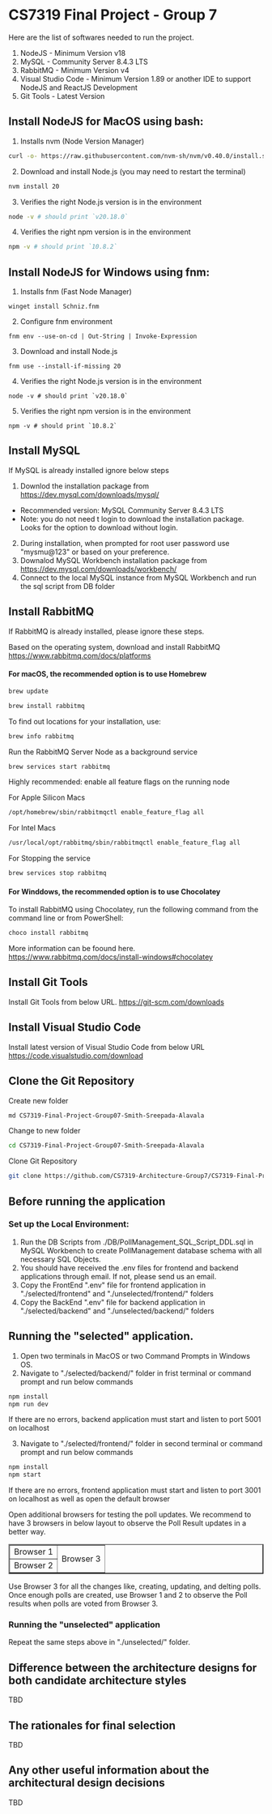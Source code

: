 # CS7319 Final Project - Group 7

Here are the list of softwares needed to run the project.

1. NodeJS - Minimum Version v18
1. MySQL - Community Server 8.4.3 LTS
1. RabbitMQ - Minimum Version v4
1. Visual Studio Code - Minimum Version 1.89 or another IDE to support NodeJS and ReactJS Development
1. Git Tools - Latest Version


## Install NodeJS for MacOS using bash:

1. Installs nvm (Node Version Manager)

```bash
curl -o- https://raw.githubusercontent.com/nvm-sh/nvm/v0.40.0/install.sh | bash
```

2. Download and install Node.js (you may need to restart the terminal)

```bash
nvm install 20
```

3. Verifies the right Node.js version is in the environment

```bash
node -v # should print `v20.18.0`
```

4. Verifies the right npm version is in the environment

```bash
npm -v # should print `10.8.2`
```

## Install NodeJS for Windows using fnm:

1. Installs fnm (Fast Node Manager)

```fnm
winget install Schniz.fnm
```

2. Configure fnm environment

```fnm
fnm env --use-on-cd | Out-String | Invoke-Expression
```

3. Download and install Node.js

```fnm
fnm use --install-if-missing 20
```

4. Verifies the right Node.js version is in the environment

```fnm
node -v # should print `v20.18.0`
```

5. Verifies the right npm version is in the environment

```fnm
npm -v # should print `10.8.2`
```

## Install MySQL

If MySQL is already installed ignore below steps

1. Downlod the installation package from https://dev.mysql.com/downloads/mysql/

- Recommended version: MySQL Community Server 8.4.3 LTS
- Note: you do not need t login to download the installation package. Looks for the option to download without login.

2. During installation, when prompted for root user password use "mysmu@123" or based on your preference.
3. Downalod MySQL Workbench installation package from https://dev.mysql.com/downloads/workbench/
4. Connect to the local MySQL instance from MySQL Workbench and run the sql script from DB folder

## Install RabbitMQ

If RabbitMQ is already installed, please ignore these steps.

Based on the operating system, download and install RabbitMQ 
https://www.rabbitmq.com/docs/platforms

#### For macOS, the recommended option is to use <b>Homebrew</b>
```bash
brew update
```
```bash
brew install rabbitmq
```
To find out locations for your installation, use:
```bash
brew info rabbitmq
```
Run the RabbitMQ Server Node as a background service

```bash
brew services start rabbitmq
```

Highly recommended: enable all feature flags on the running node

For Apple Silicon Macs
```bash
/opt/homebrew/sbin/rabbitmqctl enable_feature_flag all
```
For Intel Macs
```bash
/usr/local/opt/rabbitmq/sbin/rabbitmqctl enable_feature_flag all
```

For Stopping the service
```bash
brew services stop rabbitmq
```

#### For Winddows, the recommended option is to use <b>Chocolatey</b>

To install RabbitMQ using Chocolatey, run the following command from the command line or from PowerShell:

```ps
choco install rabbitmq
```

More information can be foound here.
https://www.rabbitmq.com/docs/install-windows#chocolatey


## Install Git Tools

Install Git Tools from below URL.
https://git-scm.com/downloads


## Install Visual Studio Code

Install latest version of Visual Studio Code from below URL
https://code.visualstudio.com/download


## Clone the Git Repository

Create new folder
```bash
md CS7319-Final-Project-Group07-Smith-Sreepada-Alavala
```
Change to new folder
```bash
cd CS7319-Final-Project-Group07-Smith-Sreepada-Alavala
```

Clone Git Repository
```bash
git clone https://github.com/CS7319-Architecture-Group7/CS7319-Final-Project-Group07-Smith-Sreepada-Alavala.git
```


## Before running the application

### Set up the Local Environment:
1. Run the DB Scripts from ./DB/PollManagement_SQL_Script_DDL.sql in MySQL Workbench to create PollManagement database schema with all necessary SQL Objects.
2. You should have received the .env files for frontend and backend applications through email. If not, please send us an email.
3. Copy the FrontEnd ".env" file for frontend application in "./selected/frontend" and "./unselected/frontend/" folders
4. Copy the BackEnd ".env" file for backend application in "./selected/backend" and "./unselected/backend/" folders

## Running the "selected" application.

1. Open two terminals in MacOS or two Command Prompts in Windows OS.
2. Navigate to "./selected/backend/" folder in frist terminal or command prompt and run below commands
```bash
npm install
npm run dev
```
If there are no errors, backend application must start and listen to port 5001 on localhost

3. Navigate to "./selected/frontend/" folder in second terminal or command prompt and run below commands
```bash
npm install
npm start
```
If there are no errors, frontend application must start and listen to port 3001 on localhost as well as open the default browser

Open additional browsers for testing the poll updates.
We recommend to have 3 browsers in below layout to observe the Poll Result updates in a better way.


<table border=2 width=100%>
    <tr>
        <td align=center>Browser 1</td>
        <td align=center rowspan="2">Browser 3</td>
    </tr>
    <tr>
        <td align=center>Browser 2</td>
    </tr>
</table>

Use Browser 3 for all the changes like, creating, updating, and delting polls. Once enough polls are created, use Browser 1 and 2 to observe the Poll results when polls are voted from Browser 3.

### Running the "unselected" application

Repeat the same steps above in "./unselected/" folder.

## Difference between the architecture designs for both candidate architecture styles

TBD

## The rationales for final selection

TBD

## Any other useful information about the architectural design decisions

TBD